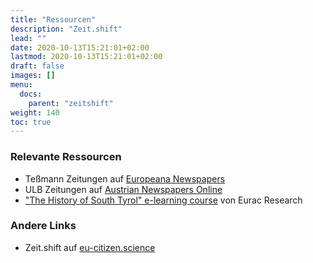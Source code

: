 ```yaml
---
title: "Ressourcen"
description: "Zeit.shift"
lead: ""
date: 2020-10-13T15:21:01+02:00
lastmod: 2020-10-13T15:21:01+02:00
draft: false
images: []
menu:
  docs:
    parent: "zeitshift"
weight: 140
toc: true
---
```


<!--{{< alert icon="💡" text="You can change the commands in the scripts section of `./package.json`." >}}-->

### Relevante Ressourcen

- Teßmann Zeitungen auf [Europeana Newspapers](https://www.europeana.eu/en/collections/topic/18-newspapers)
- ULB Zeitungen auf [Austrian Newspapers Online](https://anno.onb.ac.at/)
- ["The History of South Tyrol" e-learning course](https://e-learning.eurac.edu/en/history-of-south-tyrol/#/) von Eurac Research

### Andere Links

- Zeit.shift auf [eu-citizen.science](https://eu-citizen.science/project/318)
<!--- Zeit.shift auf [citizen-science.at](https://www.citizen-science.at/en/projects/how-to-list-a-project)-->
<!--- Zeit.shift auf [Citizen science portal](https://www.buergerschaffenwissen.de/)-->



